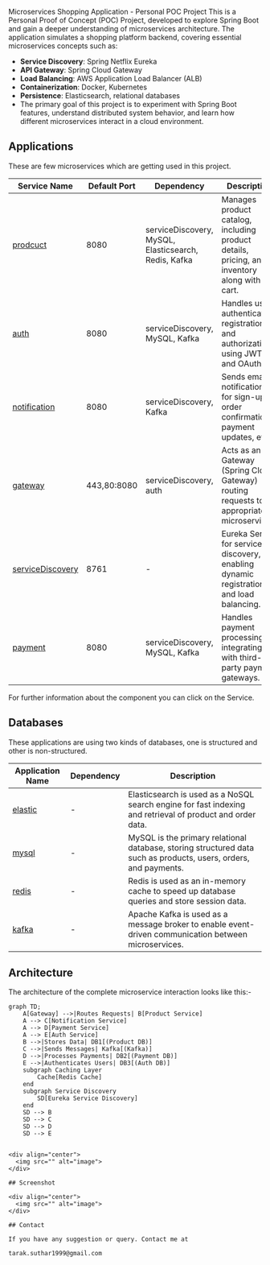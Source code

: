 Microservices Shopping Application - Personal POC Project
This is a Personal Proof of Concept (POC) Project, developed to explore Spring Boot and gain a deeper understanding of microservices architecture. The application simulates a shopping platform backend, covering essential microservices concepts such as:

- **Service Discovery**: Spring Netflix Eureka  
- **API Gateway**: Spring Cloud Gateway  
- **Load Balancing**: AWS Application Load Balancer (ALB)  
- **Containerization**: Docker, Kubernetes  
- **Persistence**: Elasticsearch, relational databases 
- The primary goal of this project is to experiment with Spring Boot features, understand distributed system behavior, and learn how different microservices interact in a cloud environment.

## Applications

These are few microservices which are getting used in this project.

| **Service Name**                                                        | **Default Port** | **Dependency**                                         | **Description**                                                                                       |
|-------------------------------------------------------------------------|------------------|--------------------------------------------------------|-------------------------------------------------------------------------------------------------------|
| [prodcuct](https://github.com/taraksuthar1999/productService)           | 8080             | serviceDiscovery, MySQL, Elasticsearch, Redis, Kafka   | Manages product catalog, including product details, pricing, and inventory along with cart.           |
| [auth](https://github.com/taraksuthar1999/authservice)                  | 8080             | serviceDiscovery, MySQL, Kafka                         | Handles user authentication, registration, and authorization using JWT and OAuth2.                    |
| [notification](https://github.com/taraksuthar1999/notificationservice)  | 8080             | serviceDiscovery, Kafka                                | Sends email notifications for sign-up, order confirmations, payment updates, etc.                     |
| [gateway](https://github.com/taraksuthar1999/gateway)                   | 443,80:8080      | serviceDiscovery, auth                                 | Acts as an API Gateway (Spring Cloud Gateway) routing requests to appropriate microservices.          |
| [serviceDiscovery](https://github.com/taraksuthar1999/servicediscovery) | 8761             | -                                                      | Eureka Server for service discovery, enabling dynamic registration and load balancing.                |
| [payment](https://github.com/taraksuthar1999/paymentservice)            | 8080             | serviceDiscovery, MySQL, Kafka                         | Handles payment processing, integrating with third-party payment gateways.                            |

For further information about the component you can click on the Service.

## Databases

These applications are using two kinds of databases, one is structured and other is non-structured.

| **Application Name** | **Dependency** | **Description**                                                                                                  |
|----------------------|----------------|------------------------------------------------------------------------------------------------------------------|
| [elastic]()          | -              | Elasticsearch is used as a NoSQL search engine for fast indexing and retrieval of product and order data.        |
| [mysql]()            | -              | MySQL is the primary relational database, storing structured data such as products, users, orders, and payments. |
| [redis]()            | -              | Redis is used as an in-memory cache to speed up database queries and store session data.                         |
| [kafka]()            | -              | Apache Kafka is used as a message broker to enable event-driven communication between microservices.             |

## Architecture

The architecture of the complete microservice interaction looks like this:-

```mermaid
graph TD;
    A[Gateway] -->|Routes Requests| B[Product Service]
    A --> C[Notification Service]
    A --> D[Payment Service]
    A --> E[Auth Service]
    B -->|Stores Data| DB1[(Product DB)]
    C -->|Sends Messages| Kafka[(Kafka)]
    D -->|Processes Payments| DB2[(Payment DB)]
    E -->|Authenticates Users| DB3[(Auth DB)]
    subgraph Caching Layer
        Cache[Redis Cache]
    end
    subgraph Service Discovery
        SD[Eureka Service Discovery]
    end
    SD --> B
    SD --> C
    SD --> D
    SD --> E


<div align="center">
  <img src="" alt="image">
</div>

## Screenshot

<div align="center">
  <img src="" alt="image">
</div>

## Contact

If you have any suggestion or query. Contact me at

tarak.suthar1999@gmail.com
